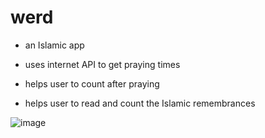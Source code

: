 # werd

- an Islamic app

- uses internet API to get praying times

- helps user to count after praying

- helps user to read and count the Islamic remembrances

![image](https://user-images.githubusercontent.com/60469375/139543505-084a10be-60d3-42ca-b9ba-9b2bdaf0f84b.png)

